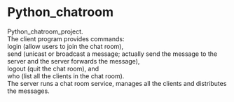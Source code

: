 # Python_chatroom
Python_chatroom_project.  <br/>
The client program provides commands:  <br/>
login (allow users to join the chat room),  <br/>
send (unicast or broadcast a message; actually send the message to the server and the server forwards the message),  <br/>
logout (quit the chat room), and  <br/>
who (list all the clients in the chat room). <br/>
The server runs a chat room service, manages all the clients and distributes the messages. <br/>
